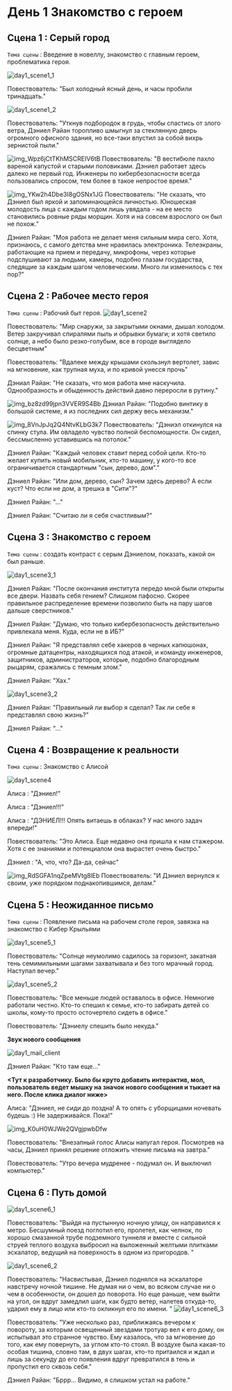# День 1 Знакомство с героем
## Сцена 1 : Серый город

`Тема сцены` : Введение в новеллу, знакомство с главным героем, проблематика героя.

![day1_scene1_1](https://github.com/Yarik7Fedorov/NovellaUrfu/assets/92790655/870c1ab0-1a04-4349-a9f1-3b3029fdabe2)

Повествователь: "Был холодный ясный день, и часы пробили тринадцать."

![day1_scene1_2](https://github.com/Yarik7Fedorov/NovellaUrfu/assets/92790655/676121c0-63c5-4d3c-9e4c-ea33c2079c21)

Повествователь: "Уткнув подбородок в грудь, чтобы спастись от злого ветра, Дэниел Райан торопливо шмыгнул за стеклянную дверь огромного офисного здания, но все-таки впустил за собой вихрь зернистой пыли."

![img_Wpz6jCtTKhMSCREIV6tB](https://github.com/Yarik7Fedorov/NovellaUrfu/assets/92790655/15a35a6a-7ca5-47e4-b328-1c7ed26a31a2)
Повествователь: "В вестибюле пахло вареной капустой и старыми половиками. Дэниел работает здесь далеко не первый год. Инженеры по кибербезопасности всегда пользовались спросом, тем более в такое непростое время."

![img_YKw2h4Dbe3I8gOSNx1JG](https://github.com/Yarik7Fedorov/NovellaUrfu/assets/92790655/4b798611-61f9-470d-9923-535aadc2d736)
Повествователь: "Не сказать, что Дэниел был яркой и запоминающейся личностью. Юношеская молодость лица с каждым годом лишь увядала - на ее место становились ровные ряды морщин. Хотя и на совсем взрослого он был не похож."

Дэниел Райан: "Моя работа не делает меня сильным мира сего. Хотя, признаюсь, с самого детства мне нравилась электроника. Телеэкраны, работающие на прием и передачу, микрофоны, через которые подслушивают за людьми, камеры, подобно глазам государства, следящие за каждым шагом человеческим. Много ли изменилось с тех пор?"

## Сцена 2 : Рабочее место героя
`Тема сцены` : Рабочий быт героя.
![day1_scene2](https://github.com/Yarik7Fedorov/NovellaUrfu/assets/92790655/35ed8ff4-42a2-4b85-8cef-4b4dbe9e32d8)


Повествователь: "Мир снаружи, за закрытыми окнами, дышал холодом. Ветер закручивал спиралями пыль и обрывки бумаги; и хотя светило солнце, а небо было резко-голубым, все в городе выглядело бесцветным"

Повествователь: "Вдалеке между крышами скользнул вертолет, завис на мгновение, как трупная муха, и по кривой унесся прочь"

Дэниал Райан: "Не сказать, что моя работа мне наскучила. Однообразность и обыденность действий давно переросли в рутину."

![img_bz8zd99jpn3VVER9S4Bb](https://github.com/Yarik7Fedorov/NovellaUrfu/assets/92790655/ad4bfe15-5763-4575-a681-bf69dc3e8392)
Дэниал Райан: "Подобно винтику в большой системе, я из последних сил держу весь механизм."

![img_8VnJpJq2Q4NtvKLbG3k7](https://github.com/Yarik7Fedorov/NovellaUrfu/assets/92790655/e1e162ef-b5f1-48d5-9d73-0b92b3ed94dd)
Повествователь: "Дэниэл откинулся на спинку стула. Им овладело чувство полной беспомощности. Он сидел, бессмысленно уставившись на потолок."

Дэниел Райан: "Каждый человек ставит перед собой цели. Кто-то желает купить новый мобильник, кто-то машину, у кого-то все ограничивается стандартным "сын, дерево, дом"."

Дэниел Райан: "Или дом, дерево, сын? Зачем здесь дерево? А если куст? Что если не дом, а трешка в "Сити"?"

Дэниел Райан: "..."

Дэниел Райан: "Считаю ли я себя счастливым?"

## Сцена 3 : Знакомство с героем 
`Тема сцены` : создать контраст с серым Дэниелом, показать, какой он был раньше.

![day1_scene3_1](https://github.com/Yarik7Fedorov/NovellaUrfu/assets/92790655/70dec3ae-7053-4c03-86fb-d0a350ac87ad)


Дэниел Райан: "После окончания института передо мной были открыты все двери. Назвать себя гением? Слишком пафосно. Скорее правильное распределение времени позволило быть на пару шагов дальше сверстников."

Дэниел Райан: "Думаю, что только кибербезопасность действительно привлекала меня. Куда, если не в ИБ?"

Дэниел Райан: "Я представлял себе хакеров в черных капюшонах, огромные датацентры, находящихся под атакой, и команду инженеров, защитников, администраторов, которые, подобно благородным рыцарям, сражались с темным злом."

Дэниел Райан: "Хах."

![day1_scene3_2](https://github.com/Yarik7Fedorov/NovellaUrfu/assets/92790655/abbceb6d-07c0-4864-8cff-60213b9a88a5)

Дэниел Райан: "Правильный ли выбор я сделал? Так ли себе я представлял свою жизнь?"

Дэниел Райан: "..."

## Сцена 4 : Возвращение к реальности

`Тема сцены` : Знакомство с Алисой

![day1_scene4](https://github.com/Yarik7Fedorov/NovellaUrfu/assets/92790655/30100e27-d277-4b48-a09f-8c8c8e2c17b0)


Алиса : "Дэниел!"

Алиса : "Дэниел!!!"

Алиса : "ДЭНИЕЛ!!! Опять витаешь в облаках? У нас много задач впереди!"

Повествователь: "Это Алиса. Еще недавно она пришла к нам стажером. Хотя с ее знаниями и потенциалом она вырастет очень быстро."

Дэниел : "А, что, что? Да-да, сейчас"

![img_RdSGFA1nqZpeMVtg8lEb](https://github.com/Yarik7Fedorov/NovellaUrfu/assets/92790655/4d029d1f-6c13-467f-ad4b-5f3259305bde)
Повествователь: "И Дэниел вернулся к своим, уже порядком поднакопившимся, делам."

## Сцена 5 : Неожиданное письмо

`Тема сцены` : Появление письма на рабочем столе героя, завязка на знакомство с Кибер Крыльями

![day1_scene5_1](https://github.com/Yarik7Fedorov/NovellaUrfu/assets/92790655/9ae2ba17-d7ae-42ff-98d1-ff176e9240eb)


Повествователь: "Солнце неумолимо садилось за горизонт, закатная тень семимильными шагами захватывала и без того мрачный город. Наступал вечер."

![day1_scene5_2](https://github.com/Yarik7Fedorov/NovellaUrfu/assets/92790655/58028025-0994-4478-8ebe-a789e55e9e30)


Повествователь: "Все меньше людей оставалось в офисе. Немногие работали честно. Кто-то спешил к семье, кто-то забирать детей со школы, кому-то просто осточертело сидеть в офисе."

Повествователь: "Дэниелу спешить было некуда."

**Звук нового сообщения**

![day1_mail_client](https://github.com/Yarik7Fedorov/NovellaUrfu/assets/92790655/ab683607-f765-4cd9-b375-254a9bf5249a)

Дэниел Райан: "Кто там еще..."

**<Тут к разработчику. Было бы круто добавить интерактив, мол, пользователь ведет мышку на значок нового сообщения и тыкает на него. После клика диалог ниже>**

Алиса: "Дэниел, не сиди до поздна! А то опять с уборщицами ночевать будешь :) Не задерживайся. Пока!"

![img_K0uH0WJWe2QVgjpwbDfw](https://github.com/Yarik7Fedorov/NovellaUrfu/assets/92790655/b006d7ab-83f2-4762-b7de-e05a4603b45f)


Повествователь: "Внезапный голос Алисы напугал героя. Посмотрев на часы, Дэниел принял решение отложить чтение письма на завтра."

Повествователь: "Утро вечера мудренее - подумал он. И выключил компьютер."

## Сцена 6 : Путь домой
![day1_scene6_1](https://github.com/Yarik7Fedorov/NovellaUrfu/assets/92790655/fe9b3e48-b580-4c07-a16d-3d0432da1f17)


Повествователь: "Выйдя на пустынную ночную улицу, он направился к метро. Бесшумный поезд поглотил его, пролетел, как челнок, по хорошо смазанной трубе подземного туннеля и вместе с сильной струей теплого воздуха выбросил на выложенный желтыми плитками эскалатор, ведущий на поверхность в одном из пригородов. "

![day1_scene6_2](https://github.com/Yarik7Fedorov/NovellaUrfu/assets/92790655/b5ef65a9-e17d-45cf-bfa6-957cd7d2f2f6)


Повествователь: "Насвистывая, Дэниел поднялся на эскалаторе навстречу ночной тишине. Не думая ни о чем, во всяком случае ни о чем в особенности, он дошел до поворота. Но еще раньше, чем выйти на угол, он вдруг замедлил шаги, как будто ветер, налетев откуда-то, ударил ему в лицо или кто-то окликнул его по имени. "
![day1_scene6_3](https://github.com/Yarik7Fedorov/NovellaUrfu/assets/92790655/72f563d0-31b6-427c-9e53-e668eb6803ab)


Повествователь: "Уже несколько раз, приближаясь вечером к повороту, за которым освещенный звездами тротуар вел к его дому, он испытывал это странное чувство. Ему казалось, что за мгновение до того, как ему повернуть, за углом кто-то стоял. В воздухе была какая-то особая тишина, словно там, в двух шагах, кто-то притаился и ждал и лишь за секунду до его появления вдруг превратился в тень и пропустил его сквозь себя."

Дэниел Райан: "Бррр... Видимо, я слишком устал на работе."
